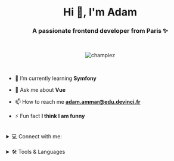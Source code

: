 <h1 align="center">Hi 👋, I'm Adam</h1>
<h3 align="center">A passionate frontend developer from Paris ✨</h3> <br>

<p align="center"> <img src="https://komarev.com/ghpvc/?username=champiez&label=Profile%20views&color=cd18c7&style=flat"
    alt="champiez" /> </p>
<br>

- 🌱 I’m currently learning **Symfony**

- 💬 Ask me about **Vue**

- 📫 How to reach me **adam.ammar@edu.devinci.fr**

- ⚡ Fun fact **I think I am funny**

<br>

<details>
<summary> 💻 Connect with me:</summary>
<p align="left">
  <a href="https://linkedin.com/in/adam ammar" target="blank"><img align="center"
      src="https://raw.githubusercontent.com/rahuldkjain/github-profile-readme-generator/master/src/images/icons/Social/linked-in-alt.svg"
      alt="adam ammar" height="30" width="40" /></a>
  <a href="https://discord.gg/champi#9895" target="blank"><img align="center"
      src="https://raw.githubusercontent.com/rahuldkjain/github-profile-readme-generator/master/src/images/icons/Social/discord.svg"
      alt="Champi#9895" height="30" width="40" /></a>
</p> <br>
</details> <br>
<details>
 <summary>🛠️ Tools & Languages</summary>

<p align="left"> <a href="https://www.figma.com/" target="_blank" rel="noreferrer"> 

<img
      src="https://raw.githubusercontent.com/devicons/devicon/master/icons/javascript/javascript-original.svg"
      alt="javascript" width="40" height="40" /> </a> <a href="https://www.mongodb.com/" target="_blank"
    rel="noreferrer"><a href="https://sass-lang.com" target="_blank" rel="noreferrer"> <img
      src="https://raw.githubusercontent.com/devicons/devicon/master/icons/sass/sass-original.svg" alt="sass" width="40"
      height="40" /> </a> <a
    href="https://tailwindcss.com/" target="_blank" rel="noreferrer"> <img
      src="https://www.vectorlogo.zone/logos/tailwindcss/tailwindcss-icon.svg" alt="tailwind" width="40" height="40" />
  </a> <a href="https://vuejs.org/" target="_blank" rel="noreferrer"> <img
      src="https://raw.githubusercontent.com/devicons/devicon/master/icons/vuejs/vuejs-original-wordmark.svg"
      alt="vuejs" width="40" height="40" /> </a><a href="https://symfony.com" target="_blank" rel="noreferrer"> <img
      src="https://symfony.com/logos/symfony_black_03.svg" alt="symfony" width="40" height="40" /> </a>

<img
      src="https://www.vectorlogo.zone/logos/figma/figma-icon.svg" alt="figma" width="40" height="40" /> </a>  <a
    href="https://www.w3.org/html/" target="_blank" rel="noreferrer">    <a href="https://www.photoshop.com/en" target="_blank"
    rel="noreferrer"> <img
      src="https://raw.githubusercontent.com/devicons/devicon/master/icons/photoshop/photoshop-line.svg" alt="photoshop"
      width="40" height="40" /> </a>   <a href="https://www.adobe.com/products/xd.html" target="_blank"
    rel="noreferrer"> <img src="https://cdn.worldvectorlogo.com/logos/adobe-xd.svg" alt="xd" width="40" height="40" />
  </a> </p>

  <a href="https://developer.mozilla.org/en-US/docs/Web/JavaScript" target="_blank"
    rel="noreferrer">  <img
      src="https://raw.githubusercontent.com/devicons/devicon/master/icons/mongodb/mongodb-original-wordmark.svg"
      alt="mongodb" width="40" height="40" /> </a> <a href="https://postman.com" target="_blank" rel="noreferrer"> <img
      src="https://www.vectorlogo.zone/logos/getpostman/getpostman-icon.svg" alt="postman" width="40" height="40" />
  </a>

  <a
    href="https://git-scm.com/" target="_blank" rel="noreferrer"> <img
      src="https://www.vectorlogo.zone/logos/git-scm/git-scm-icon.svg" alt="git" width="40" height="40" /> </a>

</details> <br>

